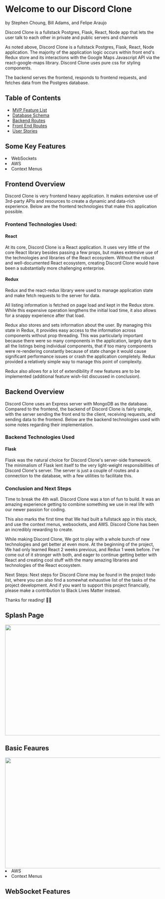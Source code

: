 # Welcome to our Discord Clone
by Stephen Choung, Bill Adams, and Felipe Araujo

Discord Clone is a fullstack Postgres, Flask, React, Node app that lets the user talk to each other in private and public servers and channels

As noted above, Discord Clone is a fullstack Postgres, Flask, React, Node application. The majority of the application logic occurs within front end's Redux store and its interactions with the Google Maps Javascript API via the react-google-maps library. Discord Clone uses pure css for styling components.

The backend serves the frontend, responds to frontend requests, and fetches data from the Postgres database.

## Table of Contents
* [MVP Feature List](https://github.com/f-q-a/discord-clone/wiki/Feature-List)
* [Database Schema](https://github.com/f-q-a/discord-clone/wiki/Database-Schema)
* [Backend Routes](https://github.com/f-q-a/discord-clone/wiki/Backend-Routes)
* [Front End Routes](https://github.com/f-q-a/discord-clone/wiki/Frontend-Routes)
* [User Stories](https://github.com/f-q-a/discord-clone/wiki/User-Stories)

## Some Key Features
<li>WebSockets</li>
<li>AWS</li>
<li>Context Menus</li>

## Frontend Overview
Discord Clone is very frontend heavy application. It makes extensive use of 3rd-party APIs and resources to create a dynamic and data-rich experience. Below are the frontend technologies that make this application possible.

### Frontend Technologies Used:
#### React
At its core, Discord Clone is a React application. It uses very little of the core React library besides passing a few props, but makes extensive use of the technologies and libraries of the React ecosystem. Without the robust and well-documented React ecosystem, creating Discord Clone would have been a substantially more challenging enterprise.

#### Redux
Redux and the react-redux library were used to manage application state and make fetch requests to the server for data.

All listing information is fetched on page load and kept in the Redux store. While this expensive operation lengthens the initial load time, it also allows for a snappy experience after that load.

Redux also stores and sets information about the user. By managing this state in Redux, it provides easy access to the information across components without prop threading. This was particularly important because there were so many components in the application, largely due to all the listings being individual components, that if too many components were re-rendering constantly because of state change it would cause significant performance issues or crash the application completely. Redux provided a relatively simple way to manage this point of complexity.

Redux also allows for a lot of extendibility if new features are to be implemented (additional feature wish-list discussed in conclusion).

## Backend Overview
Discord Clone uses an Express server with MongoDB as the database. Compared to the frontend, the backend of Discord Clone is fairly simple, with the server sending the front end to the client, receiving requests, and sending data to the frontend. Below are the backend technologies used with some notes regarding their implementation.

### Backend Technologies Used
#### Flask
Flask was the natural choice for Discord Clone's server-side framework. The minimalism of Flask lent itself to the very light-weight responsibilities of Discord Clone's server. The server is just a couple of routes and a connection to the database, with a few utilities to facilitate this.

### Conclusion and Next Steps
Time to break the 4th wall. Discord Clone was a ton of fun to build.  It was an amazing experience getting to combine something we use in real life with our newer passion for coding.

This also marks the first time that We had built a fullstack app in this stack, and use the context menus, websockets, and AWS. Discord Clone has been an incredibly rewarding to create.

While making Discord Clone, We got to play with a whole bunch of new technologies and get better at even more. At the beginning of the project, We had only learned React 2 weeks previous, and Redux 1 week before. I've come out of it stronger with both, and eager to continue getting better with React and creating cool stuff with the many amazing libraries and technologies of the React ecosystem.

Next Steps: Next steps for Discord Clone may be found in the project todo list, where you can also find a somewhat exhaustive list of the tasks of the project development. And if you want to support this project financially, please make a contribution to Black Lives Matter instead.

Thanks for reading! ✌🏽

## Splash Page
<img src="./react-app/src/images/DiscordIntroGif.gif" width=640px height=360px>

## Basic Feaures
<img src="./react-app/src/images/DiscordAWSContextGIF.gif" width=640px height=360px>
<li>AWS</li>
<li>Context Menus</li>

## WebSocket Features
<!-- <img src="./react-app/src/components/images/YGOGachaCardFlipGIF.gif" width=640px height=360px>
<li>WebSockets</li> -->

